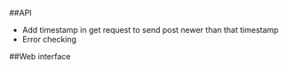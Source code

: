 ##API

* Add timestamp in get request to send post newer than that timestamp
* Error checking

##Web interface

